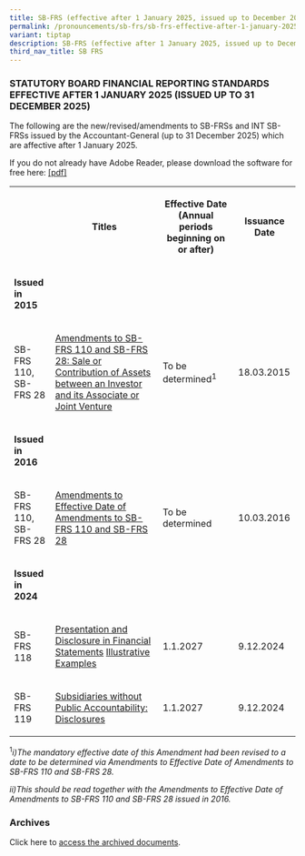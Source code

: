 ```yaml
---
title: SB-FRS (effective after 1 January 2025, issued up to December 2025)
permalink: /pronouncements/sb-frs/sb-frs-effective-after-1-january-2025-issued-up-to-december-2025/
variant: tiptap
description: SB-FRS (effective after 1 January 2025, issued up to December 2025)
third_nav_title: SB FRS
---
```

<h3>STATUTORY BOARD FINANCIAL REPORTING STANDARDS EFFECTIVE AFTER 1 JANUARY 2025 (ISSUED UP TO 31 DECEMBER 2025)</h3>
<p>The following are the new/revised/amendments to SB-FRSs and INT SB-FRSs
issued by the Accountant-General (up to 31 December 2025) which are affective
after 1 January 2025.</p>
<p>If you do not already have Adobe Reader, please download the software
for free here:&nbsp;<a href="http://www.adobe.com/products/acrobat/readstep2.html" rel="noopener noreferrer nofollow" target="_blank">[pdf]</a>
</p>
<table style="minWidth: 100px">
<colgroup>
<col>
<col>
<col>
<col>
</colgroup>
<tbody>
<tr>
<th rowspan="1" colspan="1">
<p></p>
</th>
<th rowspan="1" colspan="1">
<p>Titles</p>
</th>
<th rowspan="1" colspan="1">
<p>Effective Date (Annual periods beginning on or after)</p>
</th>
<th rowspan="1" colspan="1">
<p>Issuance Date</p>
</th>
</tr>
<tr>
<td rowspan="1" colspan="1">
<p><strong>Issued in 2015</strong>
</p>
</td>
<td rowspan="1" colspan="1">
<p></p>
</td>
<td rowspan="1" colspan="1">
<p></p>
</td>
<td rowspan="1" colspan="1">
<p></p>
</td>
</tr>
<tr>
<td rowspan="1" colspan="1">
<p>SB-FRS 110,
<br>SB-FRS 28</p>
</td>
<td rowspan="1" colspan="1">
<p><a href="/files/Docs/SB%20FRS%20Effective%20as%20at%20Jan24/Amendments_to_SB_FRS_110_and_SB_FRS_28.pdf" rel="noopener noreferrer nofollow" target="_blank">Amendments to SB-FRS 110 and SB-FRS 28: Sale or Contribution of Assets between an Investor and its Associate or Joint Venture</a>
</p>
</td>
<td rowspan="1" colspan="1">
<p>To be determined<sup>1</sup>
</p>
</td>
<td rowspan="1" colspan="1">
<p>18.03.2015</p>
</td>
</tr>
<tr>
<td rowspan="1" colspan="1">
<p><strong>Issued in 2016</strong>
</p>
</td>
<td rowspan="1" colspan="1">
<p></p>
</td>
<td rowspan="1" colspan="1">
<p></p>
</td>
<td rowspan="1" colspan="1">
<p></p>
</td>
</tr>
<tr>
<td rowspan="1" colspan="1">
<p>SB-FRS 110,
<br>SB-FRS 28</p>
</td>
<td rowspan="1" colspan="1">
<p><a href="/files/Docs/SB FRS Effective as at Jan24/Effective_Date_of_Amendments_to_SB_FRS_110_and_SB_FRS_28.pdf" rel="noopener noreferrer nofollow" target="_blank">Amendments to Effective Date of Amendments to SB-FRS 110 and SB-FRS 28</a>
</p>
</td>
<td rowspan="1" colspan="1">
<p>To be determined</p>
</td>
<td rowspan="1" colspan="1">
<p>10.03.2016</p>
</td>
</tr>
<tr>
<td rowspan="1" colspan="1">
<p><strong>Issued in 2024</strong>
</p>
</td>
<td rowspan="1" colspan="1">
<p></p>
</td>
<td rowspan="1" colspan="1">
<p></p>
</td>
<td rowspan="1" colspan="1">
<p></p>
</td>
</tr>
<tr>
<td rowspan="1" colspan="1">
<p>SB-FRS 118</p>
</td>
<td rowspan="1" colspan="1">
<p><a href="/files/Docs/SB FRS Effective as at Jan24/SB_FRS_118__2027___final_.pdf" rel="noopener noreferrer nofollow" target="_blank">Presentation and Disclosure in Financial Statements</a> 
<a href="/files/Docs/SB FRS Effective as at Jan24/SB_FRS_118__2027__IE__final_.pdf" rel="noopener noreferrer nofollow" target="_blank">Illustrative Examples</a>
</p>
</td>
<td rowspan="1" colspan="1">
<p>1.1.2027</p>
</td>
<td rowspan="1" colspan="1">
<p>9.12.2024</p>
</td>
</tr>
<tr>
<td rowspan="1" colspan="1">
<p>SB-FRS 119</p>
</td>
<td rowspan="1" colspan="1">
<p><a href="/files/Docs/SB FRS Effective as at Jan24/SB_FRS_119__2027___final_.pdf" rel="noopener noreferrer nofollow" target="_blank">Subsidiaries without Public Accountability: Disclosures</a>
</p>
</td>
<td rowspan="1" colspan="1">
<p>1.1.2027</p>
</td>
<td rowspan="1" colspan="1">
<p>9.12.2024</p>
</td>
</tr>
</tbody>
</table>
<p><sup>1</sup><em>i)The mandatory effective date of this Amendment had been revised to a date to be determined via Amendments to Effective Date of Amendments to SB-FRS 110 and SB-FRS 28.</em>
</p>
<p><em>ii)This should be read together with the Amendments to Effective Date of Amendments to SB-FRS 110 and SB-FRS 28 issued in 2016.</em>
</p>
<h3>Archives&nbsp;</h3>
<p>Click here to <a href="/pronouncements/sb-frs/archives/" rel="noopener noreferrer nofollow" target="_blank">access the archived documents</a>.</p>
